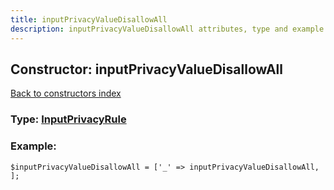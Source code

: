 ```yaml
---
title: inputPrivacyValueDisallowAll
description: inputPrivacyValueDisallowAll attributes, type and example
---
```

## Constructor: inputPrivacyValueDisallowAll  
[Back to constructors index](index.md)






### Type: [InputPrivacyRule](../types/InputPrivacyRule.md)


### Example:

```
$inputPrivacyValueDisallowAll = ['_' => inputPrivacyValueDisallowAll, ];
```
